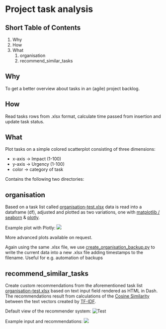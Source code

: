 # Project task analysis

## Short Table of Contents

1. Why
2. How
3. What
    1. organisation
    2. recommend_similar_tasks
    
## Why
To get a better overview about tasks in an (agile) project backlog.

## How
Read tasks rows from .xlsx format, calculate time passed from insertion and update task status.

## What
Plot tasks on a simple colored scatterplot consisting of three dimensions: 
- x-axis -> Impact (1-100)
- y-axis -> Urgency (1-100)
- color  -> category of task

Contains the following two directories:

## organisation
Based on a task list called [organisation-test.xlsx](https://github.com/DanishDahaka/project_task_analysis/blob/master/organisation/organisation-test.xlsx) data is read into a dataframe (df), adjusted and plotted as two variations, one with [matplotlib / seaborn](https://github.com/DanishDahaka/project_task_analysis/blob/master/organisation/task_organisation_xls_to_plt_with_sns.py) & [plotly](https://github.com/DanishDahaka/project_task_analysis/blob/master/organisation/task_organisation_xls_to_plotly.py).

Example plot with Plotly:
![](https://github.com/DanishDahaka/project_task_analysis/blob/master/images/task_scatter_matrix.png)

More advanced plots available on request.

Again using the same .xlsx file, we use [create_organisation_backup.py](https://github.com/DanishDahaka/project_task_analysis/blob/master/organisation/create_organisation_backup.py) to write the current data into a new .xlsx file adding timestamps to the filename. Useful for e.g. automation of backups

## recommend_similar_tasks
Create custom recommendations from the aforementioned task list [organisation-test.xlsx](https://github.com/DanishDahaka/project_task_analysis/blob/master/organisation/organisation-test.xlsx) based on text input field rendered as HTML in Dash. The recommendations result from calculations of the [Cosine Similarity](https://en.wikipedia.org/wiki/Cosine_similarity) between the text vectors created by [TF-IDF](https://en.wikipedia.org/wiki/Tf–idf).

Default view of the recommender system:
![Test](https://github.com/DanishDahaka/project_task_analysis/blob/master/images/recommender_sys_dash_default.png)

Example input and recommendations:
![](https://github.com/DanishDahaka/project_task_analysis/blob/master/images/recommender_sys_dash_example.png)
